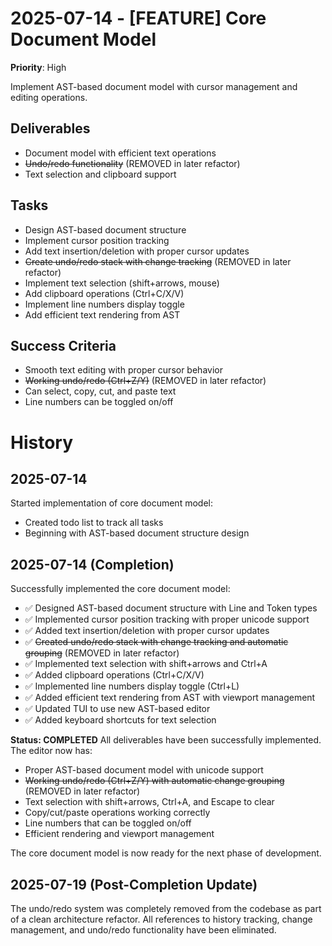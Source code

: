 # 2025-07-14 - [FEATURE] Core Document Model
**Priority**: High

Implement AST-based document model with cursor management and editing operations.

## Deliverables
- Document model with efficient text operations
- ~~Undo/redo functionality~~ (REMOVED in later refactor)
- Text selection and clipboard support

## Tasks
- Design AST-based document structure
- Implement cursor position tracking
- Add text insertion/deletion with proper cursor updates
- ~~Create undo/redo stack with change tracking~~ (REMOVED in later refactor)
- Implement text selection (shift+arrows, mouse)
- Add clipboard operations (Ctrl+C/X/V)
- Implement line numbers display toggle
- Add efficient text rendering from AST

## Success Criteria
- Smooth text editing with proper cursor behavior
- ~~Working undo/redo (Ctrl+Z/Y)~~ (REMOVED in later refactor)
- Can select, copy, cut, and paste text
- Line numbers can be toggled on/off

# History

## 2025-07-14
Started implementation of core document model:
- Created todo list to track all tasks
- Beginning with AST-based document structure design

## 2025-07-14 (Completion)
Successfully implemented the core document model:
- ✅ Designed AST-based document structure with Line and Token types
- ✅ Implemented cursor position tracking with proper unicode support
- ✅ Added text insertion/deletion with proper cursor updates
- ✅ ~~Created undo/redo stack with change tracking and automatic grouping~~ (REMOVED in later refactor)
- ✅ Implemented text selection with shift+arrows and Ctrl+A
- ✅ Added clipboard operations (Ctrl+C/X/V)
- ✅ Implemented line numbers display toggle (Ctrl+L)
- ✅ Added efficient text rendering from AST with viewport management
- ✅ Updated TUI to use new AST-based editor
- ✅ Added keyboard shortcuts for text selection

**Status: COMPLETED**
All deliverables have been successfully implemented. The editor now has:
- Proper AST-based document model with unicode support
- ~~Working undo/redo (Ctrl+Z/Y) with automatic change grouping~~ (REMOVED in later refactor)
- Text selection with shift+arrows, Ctrl+A, and Escape to clear
- Copy/cut/paste operations working correctly
- Line numbers that can be toggled on/off
- Efficient rendering and viewport management

The core document model is now ready for the next phase of development.

## 2025-07-19 (Post-Completion Update)
The undo/redo system was completely removed from the codebase as part of a clean architecture refactor. All references to history tracking, change management, and undo/redo functionality have been eliminated.
